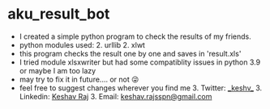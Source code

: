# aku_result_bot
* I created a simple python program to check the results of my friends. 
* python modules used: 
  2. urllib 
  2. xlwt
* this program checks the result one by one and saves in 'result.xls'
* I tried module xlsxwriter but had some compatiblity issues in python 3.9 or maybe I am too lazy
* may try to fix it in future.... or not :stuck_out_tongue_winking_eye:
* feel free to suggest changes wherever you find me
  3. Twitter: [\_keshv\_](https://twitter.com/_keshv_)
  3. Linkedin: [Keshav Raj](https://www.linkedin.com/in/keshav-raj-666771187)
  3. Email: keshav.rajsspn@gmail.com
